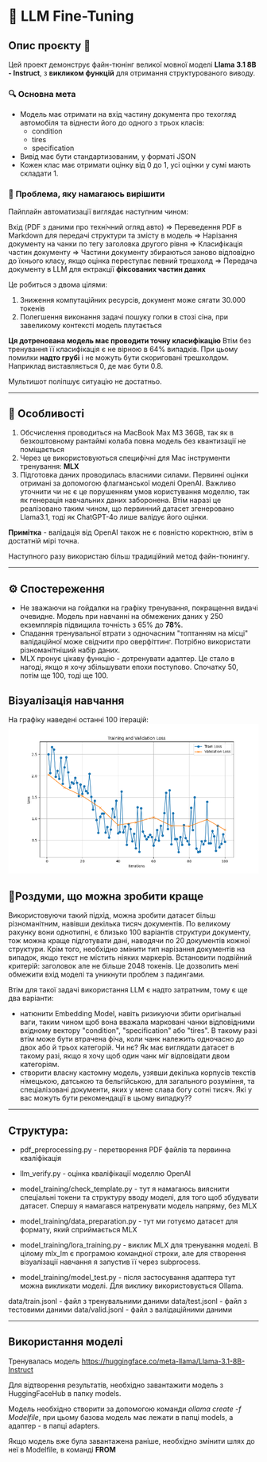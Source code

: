 # 🤖 LLM Fine-Tuning


## Опис проєкту 📄

Цей проект демонструє файн-тюнінг великої мовної моделі **Llama 3.1 8B - Instruct**, з **викликом функцій** для отримання структурованого виводу.

### 🔍 **Основна мета**
- Модель має отримати на вхід частину документа про техогляд автомобіля та віднести його до одного з трьох класів:
  - condition
  - tires
  - specification
- Вивід має бути стандартизованим, у форматі JSON
- Кожен клас має отримати оцінку від 0 до 1, усі оцінки у сумі мають складати 1.

### 🚩 **Проблема, яку намагаюсь вирішити**
Пайплайн автоматизації виглядає наступним чином:

Вхід (PDF з даними про технічний огляд авто) => Переведення PDF в Мarkdown для передачі структури та змісту в модель => Нарізання документу на чанки по тегу заголовка другого рівня => Класифікація частин документу =>
Частини документу збираються заново відповідно до їхнього класу, якщо оцінка переступає певний трешхолд => Передача документу в LLM для ектракції **фіксованих частин даних**

Це робиться з двома цілями: 
1. Зниження компутаційних ресурсів, документ може сягати 30.000 токенів
2. Полегшення виконання задачі пошуку голки в стозі сіна, при завеликому контексті модель плутається

**Ця дотренована модель має проводити точну класифікацію**
Втім без тренування її класифікація є не вірною в 64% випадків.
При цьому помилки **надто грубі** і не можуть бути скориговані трешхолдом. Наприклад виставляється 0, де має бути 0.8.

Мультишот поліпшує ситуацію не достатньо.

---

## 🚀 **Особливості**
1. Обсчислення проводиться на MacBook Max M3 36GB, так як в безкоштовному рантаймі колаба повна модель без квантизації не поміщається 
2. Через це використовуються специфічні для Mac інструменти тренування: **MLX**
3. Підготовка даних проводилась власними силами. Первинні оцінки отримані за допомогою флагманської моделі OpenAI. Важливо уточнити чи нє є це порушенням умов користування моделлю, так як генерація навчальних даних заборонена. Втім наразі це реалізовано таким чином, що первинний датасет згенеровано Llama3.1, тоді як ChatGPT-4o лише валідує його оцінки.

**Примітка** - валідація від OpenAI також не є повністю коректною, втім в достатній мірі точна.

Наступного разу використаю більш традиційний метод файн-тюнингу.

---

## ⚙️ **Спостереження**
- Не зважаючи на гойдалки на графіку тренування, покращення видачі очевидне. Модель при навчанні на обмежених даних у 250 екземплярів підвищила точність з 65% до **78%**. 
- Спадання тренувальної втрати з одночасним "топтанням на місці" валідаційної може свідчити про оверфіттинг. Потрібно використати різноманітніший набір даних.
- MLX пронує цікаву функцію - дотренувати адаптер. Це стало в нагоді, якщо я хочу збільшувати епохи поступово. Спочатку 50, потім ще 100, тоді ще 100.

## **Візуалізація навчання**

На графіку наведені останні 100 ітерацій:
![Training Loss Plot](training_loss_plot.png)

## 🤔**Роздуми, що можна зробити краще**

Використовуючи такий підхід, можна зробити датасет більш різноманітним, навівши декілька тисяч документів. По великому рахунку вони однотипні, є близько 100 варіантів структури документу, тож можна краще підготувати дані, наводячи по 20 документів кожної структури.
Крім того, необхідно змінити тип нарізання документів на випадок, якщо текст не містить ніяких маркерів. Встановити подвійний критерій: заголовок але не більше 2048 токенів. Це дозволить мені обмежити вхід моделі та уникнути проблем з падингами.

Втім для такої задачі використання LLM є надто затратним, тому є ще два варіанти:
- натюнити Embedding Model, навіть ризикуючи збити оригінальні ваги, таким чином щоб вона вважала марковані чанки відповідними вхідному вектору "condition", "specification" або "tires". В такому разі втім може бути втрачена фіча, коли чанк належить одночасно до двох або й трьох категорій. Чи нє? Як має виглядати датасет в такому разі, якщо я хочу щоб один чанк міг відповідати двом категоріям.
- створити власну кастомну модель, узявши декілька корпусів текстів німецькою, датською та бельгійською, для загального розуміння, та спеціалізовані документи, яких у мене слава богу сотні тисяч. Які у вас можуть бути рекомендації в цьому випадку??
  
---

## Структура: 
- pdf_preprocessing.py - перетворення PDF файлів та первинна кваліфікація
- llm_verify.py - оцінка кваліфікації моделлю OpenAI

- model_training/check_template.py - тут я намагаюсь вияснити спеціальні токени та структуру вводу моделі, для того щоб збудувати датасет. Спершу я намагався натренувати модель напряму, без MLX
- model_training/data_preparation.py - тут ми готуємо датасет для формату, який сприймається MLX
- model_training/lora_training.py - виклик MLX для тренування моделі. В цілому mlx_lm є програмою командної строки, але для створення візуалізації навчання я запустив її через subprocess.
- model_training/model_test.py - після застосування адаптера тут можна викликати моделі. Для виклику використовується Ollama.

data/train.jsonl - файл з тренувальними даними
data/test.jsonl - файл з тестовими даними
data/valid.jsonl - файл з валідаційними даними


---

## Використання моделі

Тренувалась модель https://huggingface.co/meta-llama/Llama-3.1-8B-Instruct

Для відтворення результатів, необхідно завантажити модель з HuggingFaceHub в папку models. 

Модель необхідно створити за допомогою команди *ollama create <modelname> -f Modelfile*, при цьому базова модель має лежати в папці models, а адаптер - в папці adapters.

Якщо модель вже була завантажена раніше, необхідно змінити шлях до неї в Modelfile, в команді **FROM**

